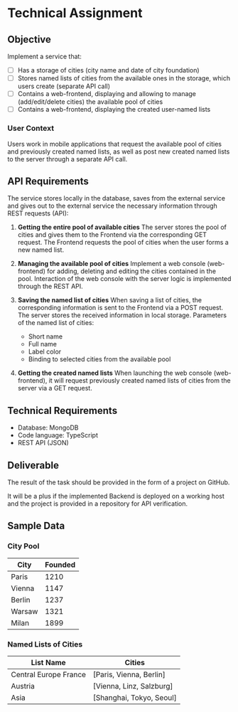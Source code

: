 # Technical Assignment

## Objective

Implement a service that:
- [ ] Has a storage of cities (city name and date of city foundation)
- [ ] Stores named lists of cities from the available ones in the storage, which users create (separate API call)
- [ ] Contains a web-frontend, displaying and allowing to manage (add/edit/delete cities) the available pool of cities
- [ ] Contains a web-frontend, displaying the created user-named lists

### User Context
Users work in mobile applications that request the available pool of cities and previously created named lists, as well as post new created named lists to the server through a separate API call.

## API Requirements
The service stores locally in the database, saves from the external service and gives out to the external service the necessary information through REST requests (API):

1. **Getting the entire pool of available cities**
   The server stores the pool of cities and gives them to the Frontend via the corresponding GET request.
   The Frontend requests the pool of cities when the user forms a new named list.

2. **Managing the available pool of cities**
   Implement a web console (web-frontend) for adding, deleting and editing the cities contained in the pool.
   Interaction of the web console with the server logic is implemented through the REST API.

3. **Saving the named list of cities**
   When saving a list of cities, the corresponding information is sent to the Frontend via a POST request. The server stores the received information in local storage.
   Parameters of the named list of cities:
   - Short name
   - Full name
   - Label color
   - Binding to selected cities from the available pool

4. **Getting the created named lists**
   When launching the web console (web-frontend), it will request previously created named lists of cities from the server via a GET request.

## Technical Requirements
- Database: MongoDB
- Code language: TypeScript
- REST API (JSON)

## Deliverable
The result of the task should be provided in the form of a project on GitHub.

It will be a plus if the implemented Backend is deployed on a working host and the project is provided in a repository for API verification.

## Sample Data
### City Pool
| City | Founded |
| ---- | ------- |
| Paris | 1210 |
| Vienna | 1147 |
| Berlin | 1237 |
| Warsaw | 1321 |
| Milan | 1899 |

### Named Lists of Cities
| List Name | Cities |
| --- | --- |
| Central Europe France | [Paris, Vienna, Berlin] |
| Austria | [Vienna, Linz, Salzburg] |
| Asia | [Shanghai, Tokyo, Seoul] |